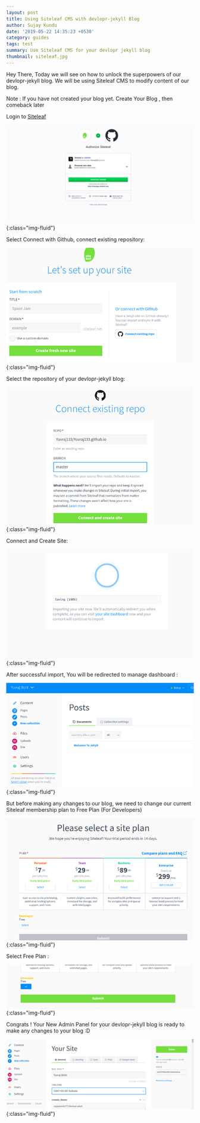 ```yaml
---
layout: post
title: Using Siteleaf CMS with devlopr-jekyll Blog
author: Sujay Kundu
date: '2019-05-22 14:35:23 +0530'
category: guides
tags: test
summary: Use Siteleaf CMS for your devlopr jekyll blog
thumbnail: siteleaf.jpg
---
```


Hey There, Today we will see on how to unlock the superpowers of our devlopr-jekyll blog. We will be using Siteleaf CMS to modify content of our blog.

Note : If you have not created your blog yet. Create Your Blog , then comeback later

Login to [Siteleaf](https://www.siteleaf.com/)

![Using Siteleaf ](/assets/img/posts/siteleaf/1.png){:class="img-fluid"}

Select Connect with Github, connect existing repository:

![Using Siteleaf ](/assets/img/posts/siteleaf/2.png){:class="img-fluid"}

Select the repository of your devlopr-jekyll blog:

![Using Siteleaf ](/assets/img/posts/siteleaf/3.png){:class="img-fluid"}

Connect and Create Site:

![Using Siteleaf ](/assets/img/posts/siteleaf/4.png){:class="img-fluid"}

After successful import, You will be redirected to manage dashboard :

![Using Siteleaf ](/assets/img/posts/siteleaf/5.png){:class="img-fluid"}

But before making any changes to our blog, we need to change our current Siteleaf membership plan to Free Plan (For Developers)

![Using Siteleaf ](/assets/img/posts/siteleaf/6.png){:class="img-fluid"}

Select Free Plan :

![Using Siteleaf ](/assets/img/posts/siteleaf/8.png){:class="img-fluid"}

Congrats ! Your New Admin Panel for your devlopr-jekyll blog is ready to make any changes to your blog :D

![Using Siteleaf ](/assets/img/posts/siteleaf/9.png){:class="img-fluid"}




